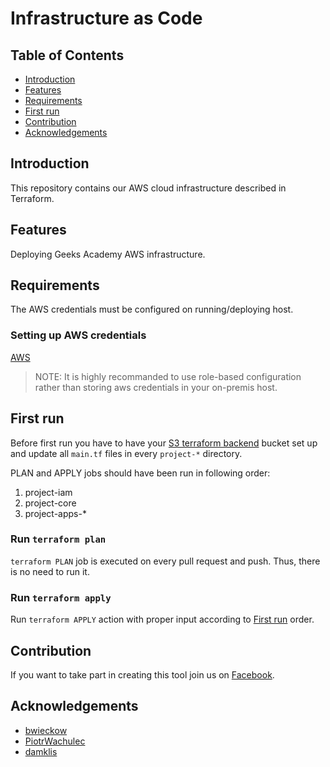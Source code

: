 # Infrastructure as Code

## Table of Contents

- [Introduction](#introduction)
- [Features](#features)
- [Requirements](#requirements)
- [First run](#First-run)
- [Contribution](#Contribution)
- [Acknowledgements](#acknowledgements)


## Introduction

This repository contains our AWS cloud infrastructure described in Terraform.

## Features

Deploying Geeks Academy AWS infrastructure.


## Requirements
The AWS credentials must be configured on running/deploying host.

### Setting up AWS credentials

[AWS](https://docs.aws.amazon.com/cli/latest/userguide/cli-configure-quickstart.html)

> NOTE: It is highly recommanded to use role-based configuration rather than storing aws credentials in your on-premis host.


## First run

Before first run you have to have your [S3 terraform backend](https://www.terraform.io/docs/backends/types/s3.html) bucket set up and update all ```main.tf``` files in every ```project-*``` directory.

PLAN and APPLY jobs should have been run in following order:

1. project-iam
2. project-core
3. project-apps-*


### Run ```terraform plan```

```terraform PLAN``` job is executed on every pull request and push. Thus, there is no need to run it.

### Run ```terraform apply```

Run ```terraform APPLY``` action with proper input according to [First run](#first-run) order.


## Contribution

If you want to take part in creating this tool join us on [Facebook](https://www.facebook.com/groups/geeksacademy).

## Acknowledgements

* [bwieckow](https://github.com/bwieckow)
* [PiotrWachulec](https://github.com/PiotrWachulec)
* [damklis](https://github.com/damklis)